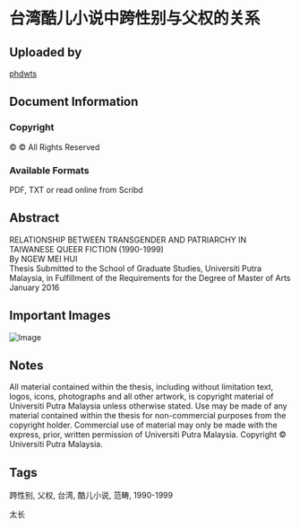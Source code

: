 # 台湾酷儿小说中跨性别与父权的关系

## Uploaded by

[phdwts](https://www.scribd.com/user/699503999/phdwts)

## Document Information

### Copyright

© © All Rights Reserved

### Available Formats

PDF, TXT or read online from Scribd

## Abstract

RELATIONSHIP BETWEEN TRANSGENDER AND PATRIARCHY IN TAIWANESE QUEER FICTION (1990-1999)  
By NGEW MEI HUI  
Thesis Submitted to the School of Graduate Studies, Universiti Putra Malaysia, in Fulfillment of the Requirements for the Degree of Master of Arts  
January 2016

## Important Images

![Image](https://html.scribdassets.com/4rniw0mj28bl6r5a/images/1-f9e0cefeab.jpg)   

## Notes

All material contained within the thesis, including without limitation text, logos, icons, photographs and all other artwork, is copyright material of Universiti Putra Malaysia unless otherwise stated. Use may be made of any material contained within the thesis for non-commercial purposes from the copyright holder. Commercial use of material may only be made with the express, prior, written permission of Universiti Putra Malaysia. Copyright © Universiti Putra Malaysia.

## Tags

跨性别, 父权, 台湾, 酷儿小说, 范畴, 1990-1999

太长